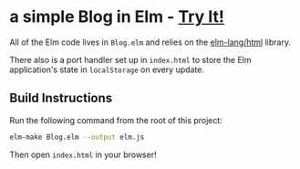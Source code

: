 # a simple Blog in Elm - [Try It!](http://zb0th.github.io/elm-blog)

All of the Elm code lives in `Blog.elm` and relies on the [elm-lang/html][html] library. 

[html]: http://package.elm-lang.org/packages/elm-lang/html/latest 

There also is a port handler set up in `index.html` to store the Elm application's state in `localStorage` on every update.

## Build Instructions

Run the following command from the root of this project:

```bash
elm-make Blog.elm --output elm.js
```

Then open `index.html` in your browser!
